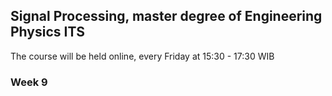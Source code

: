 ## Signal Processing, master degree of Engineering Physics ITS

The course will be held online, every Friday at 15:30 - 17:30 WIB

### Week 9
